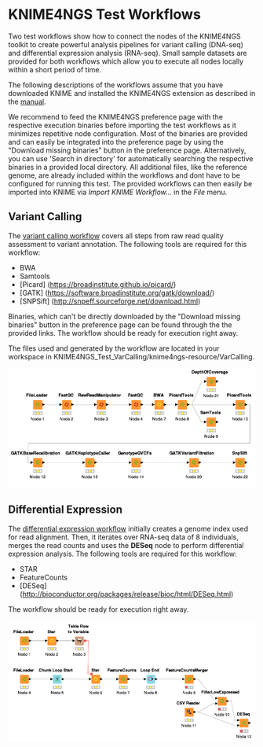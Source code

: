 # KNIME4NGS Test Workflows

Two test workflows show how to connect the nodes of the KNIME4NGS toolkit to create powerful analysis pipelines for variant calling (DNA-seq) and differential expression analysis (RNA-seq).
Small sample datasets are provided for both workflows which allow you to execute all nodes locally within a short period of time.

The following descriptions of the workflows assume that you have downloaded KNIME and installed the KNIME4NGS extension as described in the [manual](https://github.com/ibisngs/knime4ngs/raw/gh-pages/knime4ngs_manual.pdf).

We recommend to feed the KNIME4NGS preference page with the respective execution binaries before importing the test workflows as it minimizes repetitive node configuration. Most of the binaries are provided and can easily be integrated into the preference page by using the "Download missing binaries" button in the preference page. Alternatively, you can use 'Search in directory' for automatically searching the respective binaries in a provided local directory.
All additional files, like the reference genome, are already included within the workflows and dont have to be configured for running this test.
The provided workflows can then easily be imported into KNIME via *Import KNIME Workflow...* in the *File* menu.

## Variant Calling

The [variant calling workflow](https://github.com/ibisngs/knime4ngs/raw/master/KNIME4NGS_Test_VarCalling.knwf) covers all steps from raw read quality assessment to variant annotation. The following tools are required for this workflow:
* BWA
* Samtools
* [Picard] (https://broadinstitute.github.io/picard/)
* [GATK] (https://software.broadinstitute.org/gatk/download/)
* [SNPSift] (http://snpeff.sourceforge.net/download.html)

Binaries, which can't be directly downloaded by the "Download missing binaries" button in the preference page can be found through the the provided links. The workflow should be ready for execution right away.

The files used and generated by the workflow are located in your workspace in KNIME4NGS_Test_VarCalling/knime4ngs-resource/VarCalling.

![](figures/VarCalling.png)


## Differential Expression

The [differential expression workflow](https://github.com/ibisngs/knime4ngs/raw/master/KNIME4NGS_Test_DiffExpression.knwf) initially creates a genome index used for read alignment.
Then, it iterates over RNA-seq data of 8 individuals, merges the read counts and uses the **DESeq** node to perform differential expression analysis. The following tools are required for this workflow:
* STAR
* FeatureCounts
* [DESeq] (http://bioconductor.org/packages/release/bioc/html/DESeq.html)

The workflow should be ready for execution right away.

![](figures/DiffExpression.png)







